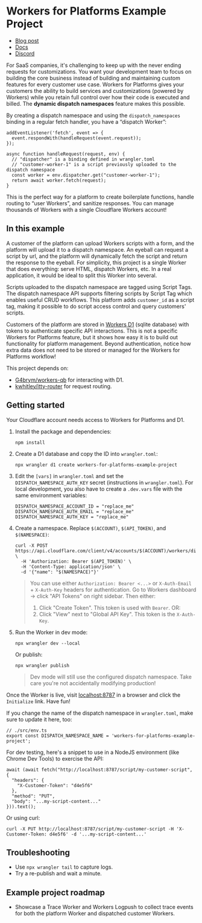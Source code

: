 # Workers for Platforms Example Project

- [Blog post](https://blog.cloudflare.com/workers-for-platforms/)
- [Docs](https://developers.cloudflare.com/cloudflare-for-platforms/workers-for-platforms)
- [Discord](https://discord.cloudflare.com/)

For SaaS companies, it's challenging to keep up with the never ending requests for customizations. You want your development team to focus on building the core business instead of building and maintaining custom features for every customer use case. Workers for Platforms gives your customers the ability to build services and customizations (powered by Workers) while you retain full control over how their code is executed and billed. The **dynamic dispatch namespaces** feature makes this possible.

By creating a dispatch namespace and using the `dispatch_namespaces` binding in a regular fetch handler, you have a “dispatch Worker”:

```
addEventListener('fetch', event => {
  event.respondWith(handleRequest(event.request));
});

async function handleRequest(request, env) {
  // "dispatcher" is a binding defined in wrangler.toml
  // "customer-worker-1" is a script previously uploaded to the dispatch namespace
  const worker = env.dispatcher.get("customer-worker-1");
  return await worker.fetch(request);
}
```

This is the perfect way for a platform to create boilerplate functions, handle routing to “user Workers”, and sanitize responses. You can manage thousands of Workers with a single Cloudflare Workers account!

## In this example

A customer of the platform can upload Workers scripts with a form, and the platform will upload it to a dispatch namespace. An eyeball can request a script by url, and the platform will dynamically fetch the script and return the response to the eyeball. For simplicity, this project is a single Worker that does everything: serve HTML, dispatch Workers, etc. In a real application, it would be ideal to split this Worker into several.

Scripts uploaded to the dispatch namespace are tagged using Script Tags. The dispatch namespace API supports filtering scripts by Script Tag which enables useful CRUD workflows. This platform adds `customer_id` as a script tag, making it possible to do script access control and query customers' scripts.

Customers of the platform are stored in [Workers D1](https://blog.cloudflare.com/introducing-d1/) (sqlite database) with tokens to authenticate specific API interactions. This is not a specific Workers for Platforms feature, but it shows how easy it is to build out functionality for platform management. Beyond authentication, notice how extra data does not need to be stored or managed for the Workers for Platforms workflow!

This project depends on:

- [G4brym/workers-qb](https://github.com/G4brym/workers-qb) for interacting with D1.
- [kwhitley/itty-router](https://github.com/kwhitley/itty-router) for request routing.

## Getting started

Your Cloudflare account needs access to Workers for Platforms and D1.

1. Install the package and dependencies:

   ```
   npm install
   ```

2. Create a D1 database and copy the ID into `wrangler.toml`:

   ```
   npx wrangler d1 create workers-for-platforms-example-project
   ```

3. Edit the `[vars]` in `wrangler.toml` and set the `DISPATCH_NAMESPACE_AUTH_KEY` secret (instructions in `wrangler.toml`).
   For local development, you also have to create a `.dev.vars` file with the same environment variables:

   ```
   DISPATCH_NAMESPACE_ACCOUNT_ID = "replace_me"
   DISPATCH_NAMESPACE_AUTH_EMAIL = "replace_me"
   DISPATCH_NAMESPACE_AUTH_KEY = "replace_me"
   ```

4. Create a namespace. Replace `$(ACCOUNT)`, `$(API_TOKEN)`, and `$(NAMESPACE)`:

   ```
   curl -X POST https://api.cloudflare.com/client/v4/accounts/$(ACCOUNT)/workers/dispatch/namespaces \
     -H 'Authorization: Bearer $(API_TOKEN)' \
     -H 'Content-Type: application/json' \
     -d '{"name": "$(NAMESPACE)"}'
   ```

   > You can use either `Authorization: Bearer <...>` or `X-Auth-Email` + `X-Auth-Key` headers for authentication.
   > Go to Workers dashboard -> click "API Tokens" on right sidebar. Then either:
   >
   > 1. Click "Create Token". This token is used with `Bearer`. OR:
   > 2. Click "View" next to "Global API Key". This token is the `X-Auth-Key`.

5. Run the Worker in dev mode:
   ```
   npx wrangler dev --local
   ```
   Or publish:
   ```
   npx wrangler publish
   ```
   > Dev mode will still use the configured dispatch namespace. Take care you're not accidentally modifying production!

Once the Worker is live, visit [localhost:8787](http://localhost:8787/) in a browser and click the `Initialize` link. Have fun!

If you change the name of the dispatch namespace in `wrangler.toml`, make sure to update it here, too:

```
// ./src/env.ts
export const DISPATCH_NAMESPACE_NAME = 'workers-for-platforms-example-project';
```

For dev testing, here's a snippet to use in a NodeJS environment (like Chrome Dev Tools) to exercise the API:

```
await (await fetch("http://localhost:8787/script/my-customer-script", {
  "headers": {
    "X-Customer-Token": "d4e5f6"
  },
  "method": "PUT",
  "body": "...my-script-content..."
})).text();
```

Or using curl:

```
curl -X PUT http://localhost:8787/script/my-customer-script -H 'X-Customer-Token: d4e5f6' -d '...my-script-content...'
```

## Troubleshooting

- Use `npx wrangler tail` to capture logs.
- Try a re-publish and wait a minute.

## Example project roadmap

- Showcase a Trace Worker and Workers Logpush to collect trace events for both the platform Worker and dispatched customer Workers.
